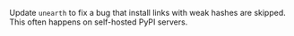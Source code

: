 Update `unearth` to fix a bug that install links with weak hashes are skipped. This often happens on self-hosted PyPI servers.
